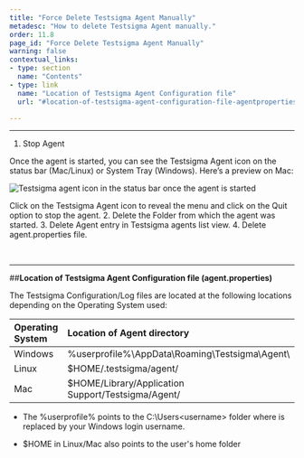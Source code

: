 ```yaml
---
title: "Force Delete Testsigma Agent Manually"
metadesc: "How to delete Testsigma Agent manually."
order: 11.8
page_id: "Force Delete Testsigma Agent Manually"
warning: false
contextual_links:
- type: section
  name: "Contents"
- type: link
  name: "Location of Testsigma Agent Configuration file"
  url: "#location-of-testsigma-agent-configuration-file-agentproperties"

---
```


---
1. Stop Agent

Once the agent is started, you can see the Testsigma Agent icon on the status bar (Mac/Linux) or System Tray (Windows). Here’s a preview on Mac:

![Testsigma agent icon in the status bar once the agent is started](https://docs.testsigma.com/images/force-delete/testsigma-agent-icon-once-started.png)

Click on the Testsigma Agent icon to reveal the menu and click on the Quit option to stop the agent.
2. Delete the Folder from which the agent was started.
3. Delete Agent entry in Testsigma agents list view.
4. Delete agent.properties file.

<br>

---
##**Location of Testsigma Agent Configuration file (agent.properties)**

The Testsigma Configuration/Log files are located at the following locations depending on the Operating System used:

| Operating System   | Location of Agent directory |
| :---        | :---   |        
| Windows  | %userprofile%\AppData\Roaming\Testsigma\Agent\   | 
| Linux | $HOME/.testsigma/agent/        | 
| Mac   | $HOME/Library/Application Support/Testsigma/Agent/   | 

- The %userprofile% points to the C:\Users\<username> folder where <username> is replaced by your Windows login username.

- $HOME in Linux/Mac also points to the user's home folder

